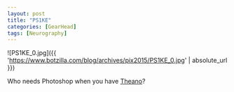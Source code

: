 ```yaml
---
layout: post
title: "PS1KE"
categories: [GearHead]
tags: [Neurography]
---
```


![PS1KE_0.jpg]({{ 'https://www.botzilla.com/blog/archives/pix2015/PS1KE_0.jpg' | absolute_url }})

Who needs Photoshop when you have [Theano](https://github.com/Theano/Theano)?

